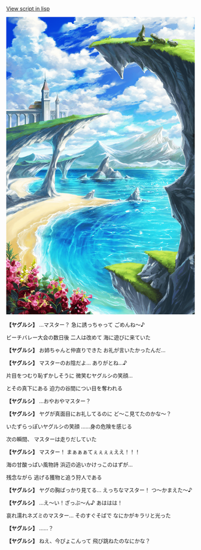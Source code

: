 [View script in lisp](../scripts/20175201.txt)

![lake.png](../images/backgrounds/lake.png)

**【ヤグルシ】**
…マスター？
急に誘っちゃって
ごめんね～♪

ビーチバレー大会の数日後
二人は改めて
海に遊びに来ていた

**【ヤグルシ】**
お姉ちゃんと仲直りできた
お礼が言いたかったんだ…

**【ヤグルシ】**
マスターのお陰だよ…
ありがとね…♪

片目をつむり恥ずかしそうに
微笑むヤグルシの笑顔…

とその真下にある
迫力の谷間につい目を奪われる

**【ヤグルシ】**
…おやおやマスター？

**【ヤグルシ】**
ヤグが真面目にお礼してるのに
ど～こ見てたのかな～？

いたずらっぽいヤグルシの笑顔
……身の危険を感じる

次の瞬間、
マスターは走りだしていた

**【ヤグルシ】**
マスター！
まぁぁぁてぇぇぇぇええ！！！

海の甘酸っぱい風物詩
浜辺の追いかけっこのはずが…

残念ながら
逃げる獲物と追う狩人である

**【ヤグルシ】**
ヤグの胸ばっかり見てる…
えっちなマスター！
つ～かまえた～♪

**【ヤグルシ】**
…え～い！ざっぶ～ん♪
あははは！

哀れ濡れネズミのマスター…
そのすぐそばで
なにかがキラリと光った

**【ヤグルシ】**
……？

**【ヤグルシ】**
ねえ、今ぴょこんって
飛び跳ねたのなにかな？